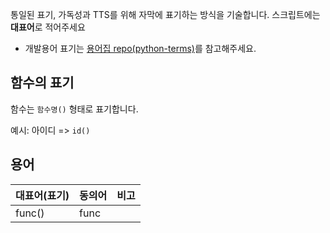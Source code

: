 통일된 표기, 가독성과 TTS를 위해 자막에 표기하는 방식을 기술합니다. 스크립트에는 **대표어**로 적어주세요
- 개발용어 표기는 [용어집 repo(python-terms)](https://github.com/pythonkr/python-terms)를 참고해주세요.

## 함수의 표기

함수는 `함수명()` 형태로 표기합니다.

예시: 아이디 => `id()`




## 용어
대표어(표기) | 동의어  | 비고
-- | -- | --
func() | func |
